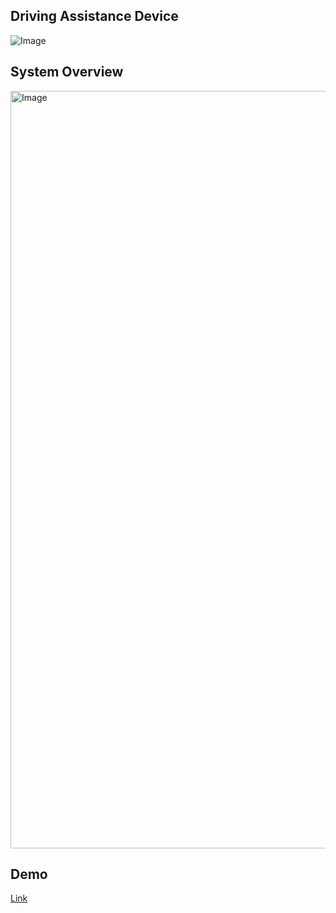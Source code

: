 ## Driving Assistance Device 
 
![Image](https://github.com/user-attachments/assets/043faf92-5ebb-49b8-b5d2-104a314fae2d)  

## System Overview
<img width="2547" height="1212" alt="Image" src="https://github.com/user-attachments/assets/881b3391-7c48-4911-bc41-1c6551bb9cd7" />

## Demo
[Link](https://www.youtube.com/watch?v=9SB7_Wfv8T8)  
<!--

**Here are some ideas to get you started:**

🙋‍♀️ A short introduction - what is your organization all about?
🌈 Contribution guidelines - how can the community get involved?
👩‍💻 Useful resources - where can the community find your docs? Is there anything else the community should know?
🍿 Fun facts - what does your team eat for breakfast?
🧙 Remember, you can do mighty things with the power of [Markdown](https://docs.github.com/github/writing-on-github/getting-started-with-writing-and-formatting-on-github/basic-writing-and-formatting-syntax)
-->
